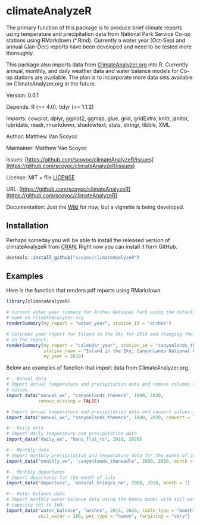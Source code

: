# climateAnalyzeR

<!-- badges: start -->
<!-- badges: end -->

The primary function of this package is to produce brief climate reports using temperature and precipitation data from National Park Service Co-op stations using RMarkdown (*.Rmd). 
Currently a water year (Oct-Sep) and annual (Jan-Dec) reports have been developed and need to be tested more thoroughly. 

This package also imports data from [ClimateAnalyzer.org](http://climateanalyzer.org/) into R. 
Currently  annual, monthly, and daily weather data and water balance models for Co-op stations are available. 
The plan is to incorporate more data sets available on ClimateAnalyzer.org in the future.

Version: 0.0.1

Depends: R (>= 4.0), tidyr (>= 1.1.2)

Imports: cowplot, dplyr, ggplot2, ggmap, glue, grid, gridExtra, knitr, janitor, lubridate, readr, rmarkdown, shadowtext, stats, stringr, tibble, XML

Author: Matthew Van Scoyoc

Maintainer: Matthew Van Scoyoc

Issues: [https://github.com/scoyoc/climateAnalyzeR/issues](https://github.com/scoyoc/climateAnalyzeR/issues)

License: MIT + file [LICENSE](https://github.com/scoyoc/climateAnalyzeR/blob/master/LICENSE.md)

URL: [https://github.com/scoyoc/climateAnalyzeR](https://github.com/scoyoc/climateAnalyzeR)

Documentation: Just the [Wiki](https://github.com/scoyoc/climateAnalyzeR/wiki) for now, but a vignette is being developed.

## Installation

Perhaps someday you will be able to install the released version of 
climateAnalyzeR from [CRAN](https://CRAN.R-project.org). Right now you can 
install it form GitHub.

``` r
devtools::install_github("scoyoc/climateAnalyzeR")
```

## Examples

Here is the function that renders pdf reports using RMarkdown.
```r
library(climateAnalyzeR)

# Current water year summary for Arches National Park using the default station 
# name on ClimateAnalyzer.org
renderSummary(my_report = "water_year", station_id = "arches")

# Calendar year report for Island in the Sky for 2018 and changing the name used 
# in the report.
renderSummary(my_report = "calendar_year", station_id = "canyonlands_theneck", 
              station_name = "Island in the Sky, Canyonlands National Park", 
              my_year = 2018)
```

Below are examples of function that import data from ClimateAnalyzer.org.

``` r
#-- Annual data
# Import annual temperature and precipitation data and remove columns of missing
# values.
import_data("annual_wx", "canyonlands_theneck", 1980, 2020, 
            remove_missing = FALSE)

# Import annual temperature and precipitation data and convert values to metric
import_data("annual_wx", "canyonlands_theneck", 1980, 2020, convert = TRUE)

#-- Daily data
# Import daily temperature and precipitation data
import_data("daily_wx", "hans_flat_rs", 2010, 2020)

#-- Monthly data
# Import monthly precipitation and temperature data for the month of June
import_data("monthly_wx", 'canyonlands_theneedle', 2000, 2010, month = 6)

#-- Monthly departures
# Import departures for the month of July
import_data("departure", 'natural_bridges_nm', 2000, 2010, month = 7)

#-- Water balance data
# Import monthly water balance data using the Hamon model with soil water
# capacity set to 100.
import_data("water_balance", "arches", 2015, 2020, table_type = "monthly",
            soil_water = 100, pet_type = "hamon", forgiving = "very")
```

